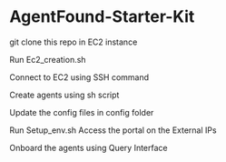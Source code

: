 # AgentFound-Starter-Kit

git clone this repo in EC2 instance

Run Ec2_creation.sh

Connect to EC2 using SSH command

Create agents using sh script

Update the config files in config folder

Run Setup_env.sh
Access the portal on the External IPs

Onboard the agents using Query Interface
